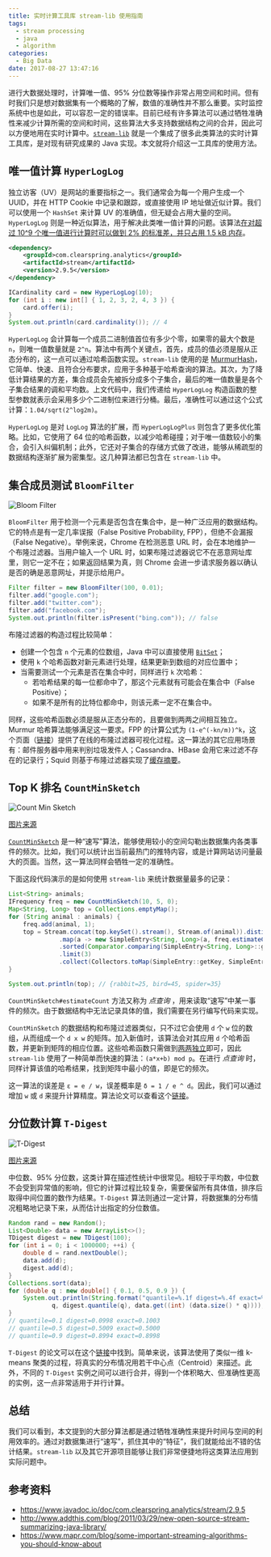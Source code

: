 ```yaml
---
title: 实时计算工具库 stream-lib 使用指南
tags:
  - stream processing
  - java
  - algorithm
categories:
  - Big Data
date: 2017-08-27 13:47:16
---
```



进行大数据处理时，计算唯一值、95% 分位数等操作非常占用空间和时间。但有时我们只是想对数据集有一个概略的了解，数值的准确性并不那么重要。实时监控系统中也是如此，可以容忍一定的错误率。目前已经有许多算法可以通过牺牲准确性来减少计算所需的空间和时间，这些算法大多支持数据结构之间的合并，因此可以方便地用在实时计算中。[`stream-lib`][1] 就是一个集成了很多此类算法的实时计算工具库，是对现有研究成果的 Java 实现。本文就将介绍这一工具库的使用方法。

## 唯一值计算 `HyperLogLog`

独立访客（UV）是网站的重要指标之一。我们通常会为每一个用户生成一个 UUID，并在 HTTP Cookie 中记录和跟踪，或直接使用 IP 地址做近似计算。我们可以使用一个 `HashSet` 来计算 UV 的准确值，但无疑会占用大量的空间。`HyperLogLog` 则是一种近似算法，用于解决此类唯一值计算的问题。该算法[在对超过 10^9 个唯一值进行计算时可以做到 2% 的标准差，并只占用 1.5 kB 内存][2]。

```xml
<dependency>
    <groupId>com.clearspring.analytics</groupId>
    <artifactId>stream</artifactId>
    <version>2.9.5</version>
</dependency>
```

```java
ICardinality card = new HyperLogLog(10);
for (int i : new int[] { 1, 2, 3, 2, 4, 3 }) {
    card.offer(i);
}
System.out.println(card.cardinality()); // 4
```

<!-- more -->

`HyperLogLog` 会计算每一个成员二进制值首位有多少个零，如果零的最大个数是 `n`，则唯一值数量就是 `2^n`。算法中有两个关键点，首先，成员的值必须是服从正态分布的，这一点可以通过哈希函数实现。`stream-lib` 使用的是 [MurmurHash][3]，它简单、快速、且符合分布要求，应用于多种基于哈希查询的算法。其次，为了降低计算结果的方差，集合成员会先被拆分成多个子集合，最后的唯一值数量是各个子集合结果的调和平均数。上文代码中，我们传递给 `HyperLogLog` 构造函数的整型参数就表示会采用多少个二进制位来进行分桶。最后，准确性可以通过这个公式计算：`1.04/sqrt(2^log2m)`。

`HyperLogLog` 是对 `LogLog` 算法的扩展，而 `HyperLogLogPlus` 则包含了更多优化策略。比如，它使用了 64 位的哈希函数，以减少哈希碰撞；对于唯一值数较小的集合，会引入纠偏机制；此外，它还对子集合的存储方式做了改进，能够从稀疏型的数据结构逐渐扩展为密集型。这几种算法都已包含在 `stream-lib` 中。

## 集合成员测试 `BloomFilter`

![Bloom Filter](/cnblogs/images/stream-lib/bloom-filter.jpg)

`BloomFilter` 用于检测一个元素是否包含在集合中，是一种广泛应用的数据结构。它的特点是有一定几率误报（False Positive Probability, FPP），但绝不会漏报（False Negative）。举例来说，Chrome 在检测恶意 URL 时，会在本地维护一个布隆过滤器。当用户输入一个 URL 时，如果布隆过滤器说它不在恶意网址库里，则它一定不在；如果返回结果为真，则 Chrome 会进一步请求服务器以确认是否的确是恶意网址，并提示给用户。

```java
Filter filter = new BloomFilter(100, 0.01);
filter.add("google.com");
filter.add("twitter.com");
filter.add("facebook.com");
System.out.println(filter.isPresent("bing.com")); // false
```

布隆过滤器的构造过程比较简单：

* 创建一个包含 `n` 个元素的位数组，Java 中可以直接使用 [`BitSet`][6]；
* 使用 `k` 个哈希函数对新元素进行处理，结果更新到数组的对应位置中；
* 当需要测试一个元素是否在集合中时，同样进行 `k` 次哈希：
  * 若哈希结果的每一位都命中了，那这个元素就有可能会在集合中（False Positive）；
  * 如果不是所有的比特位都命中，则该元素一定不在集合中。

同样，这些哈希函数必须是服从正态分布的，且要做到两两之间相互独立。Murmur 哈希算法能够满足这一要求。FPP 的计算公式为 `(1-e^(-kn/m))^k`，这个页面（[链接][4]）提供了在线的布隆过滤器可视化过程。这一算法的其它应用场景有：邮件服务器中用来判别垃圾发件人；Cassandra、HBase 会用它来过滤不存在的记录行；Squid 则基于布隆过滤器实现了[缓存摘要][5]。

## Top K 排名 `CountMinSketch`

![Count Min Sketch](/cnblogs/images/stream-lib/count-min-sketch.png)

[图片来源](https://stackoverflow.com/a/35356116/1030720)

[`CountMinSketch`][9] 是一种“速写”算法，能够使用较小的空间勾勒出数据集内各类事件的频次。比如，我们可以统计出当前最热门的推特内容，或是计算网站访问量最大的页面。当然，这一算法同样会牺牲一定的准确性。

下面这段代码演示的是如何使用 `stream-lib` 来统计数据量最多的记录：

```java
List<String> animals;
IFrequency freq = new CountMinSketch(10, 5, 0);
Map<String, Long> top = Collections.emptyMap();
for (String animal : animals) {
    freq.add(animal, 1);
    top = Stream.concat(top.keySet().stream(), Stream.of(animal)).distinct()
              .map(a -> new SimpleEntry<String, Long>(a, freq.estimateCount(a)))
              .sorted(Comparator.comparing(SimpleEntry<String, Long>::getValue).reversed())
              .limit(3)
              .collect(Collectors.toMap(SimpleEntry::getKey, SimpleEntry::getValue));
}

System.out.println(top); // {rabbit=25, bird=45, spider=35}
```

`CountMinSketch#estimateCount` 方法又称为 *点查询* ，用来读取“速写”中某一事件的频次。由于数据结构中无法记录具体的值，我们需要在另行编写代码来实现。

`CountMinSketch` 的数据结构和布隆过滤器类似，只不过它会使用 `d` 个 `w` 位的数组，从而组成一个 `d x w` 的矩阵。加入新值时，该算法会对其应用 `d` 个哈希函数，并更新到矩阵的相应位置。这些哈希函数只需做到[两两独立][7]即可，因此 `stream-lib` 使用了一种简单而快速的算法：`(a*x+b) mod p`。在进行 *点查询* 时，同样计算该值的哈希结果，找到矩阵中最小的值，即是它的频次。

这一算法的误差是 `ε = e / w`，误差概率是 `δ = 1 / e ^ d`。因此，我们可以通过增加 `w` 或 `d` 来提升计算精度。算法论文可以查看这个[链接][8]。

## 分位数计算  `T-Digest`

![T-Digest](/cnblogs/images/stream-lib/t-digest.png)

[图片来源](https://dataorigami.net/blogs/napkin-folding/19055451-percentile-and-quantile-estimation-of-big-data-the-t-digest)

中位数、95% 分位数，这类计算在描述性统计中很常见。相较于平均数，中位数不会受到异常值的影响，但它的计算过程比较复杂，需要保留所有具体值，排序后取得中间位置的数作为结果。`T-Digest` 算法则通过一定计算，将数据集的分布情况粗略地记录下来，从而估计出指定的分位数值。

```java
Random rand = new Random();
List<Double> data = new ArrayList<>();
TDigest digest = new TDigest(100);
for (int i = 0; i < 1000000; ++i) {
    double d = rand.nextDouble();
    data.add(d);
    digest.add(d);
}
Collections.sort(data);
for (double q : new double[] { 0.1, 0.5, 0.9 }) {
    System.out.println(String.format("quantile=%.1f digest=%.4f exact=%.4f",
            q, digest.quantile(q), data.get((int) (data.size() * q))));
}
// quantile=0.1 digest=0.0998 exact=0.1003
// quantile=0.5 digest=0.5009 exact=0.5000
// quantile=0.9 digest=0.8994 exact=0.8998
```

`T-Digest` 的论文可以在这个[链接][10]中找到。简单来说，该算法使用了类似一维 k-means 聚类的过程，将真实的分布情况用若干中心点（Centroid）来描述。此外，不同的 `T-Digest` 实例之间可以进行合并，得到一个体积略大、但准确性更高的实例，这一点非常适用于并行计算。

## 总结

我们可以看到，本文提到的大部分算法都是通过牺牲准确性来提升时间与空间的利用效率的。通过对数据集进行“速写”，抓住其中的“特征”，我们就能给出不错的估计结果。`stream-lib` 以及其它开源项目能够让我们非常便捷地将这类算法应用到实际问题中。

## 参考资料

* https://www.javadoc.io/doc/com.clearspring.analytics/stream/2.9.5
* http://www.addthis.com/blog/2011/03/29/new-open-source-stream-summarizing-java-library/
* https://www.mapr.com/blog/some-important-streaming-algorithms-you-should-know-about

[1]: https://github.com/addthis/stream-lib
[2]: https://en.wikipedia.org/wiki/HyperLogLog
[3]: https://en.wikipedia.org/wiki/MurmurHash
[4]: https://llimllib.github.io/bloomfilter-tutorial/
[5]: https://wiki.squid-cache.org/SquidFaq/CacheDigests
[6]: https://docs.oracle.com/javase/8/docs/api/java/util/BitSet.html
[7]: https://en.wikipedia.org/wiki/Pairwise_independence
[8]: https://web.archive.org/web/20060907232042/http://www.eecs.harvard.edu/~michaelm/CS222/countmin.pdf
[9]: https://en.wikipedia.org/wiki/Count%E2%80%93min_sketch
[10]: https://raw.githubusercontent.com/tdunning/t-digest/master/docs/t-digest-paper/histo.pdf
